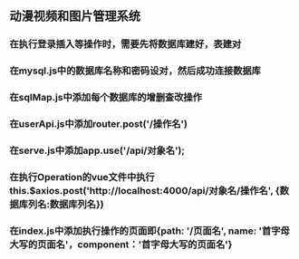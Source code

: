 ## 动漫视频和图片管理系统

### 在执行登录插入等操作时，需要先将数据库建好，表建对
### 在mysql.js中的数据库名称和密码设对，然后成功连接数据库
### 在sqlMap.js中添加每个数据库的增删查改操作
### 在userApi.js中添加router.post('/操作名')
### 在serve.js中添加app.use('/api/对象名');
### 在执行Operation的vue文件中执行this.$axios.post('http://localhost:4000/api/对象名/操作名', {数据库列名:数据库列名})
### 在index.js中添加执行操作的页面即{path: '/页面名', name: '首字母大写的页面名'，component：'首字母大写的页面名'}
